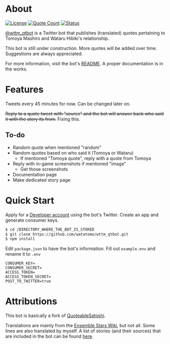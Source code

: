 # About

[![License](https://img.shields.io/github/license/watatomo/wttm_qtbot)](https://github.com/watatomo/wttm_qtbot/blob/master/LICENSE)
[![Quote Count](https://img.shields.io/badge/quote%20count-200-blue.svg)](https://gist.github.com/watatomo/7503775b00c3df1a0580e102829e8a3c)
[![Status](https://img.shields.io/badge/status-running-brightgreen.svg)](https://twitter.com/wttm_qtbot)

[@wttm_qtbot](https://twitter.com/wttm_qtbot) is a Twitter bot that publishes (translated) quotes pertaining to Tomoya Mashiro and Wataru Hibiki's relationship.

This bot is still under construction. More quotes will be added over time. Suggestions are always appreciated.

For more information, visit the bot's [README](https://github.com/watatomo/wttm_qtbot/blob/master/README.md). A proper documentation is in the works.

# Features

Tweets every 45 minutes for now. Can be changed later on.

~~Reply to a quote tweet with "source" and the bot will answer back who said it with the story its from.~~ Fixing this.

## To-do

- Random quote when mentioned "random"
- Random quotes based on who said it (Tomoya or Wataru)
  - If mentioned "Tomoya quote", reply with a quote from Tomoya
- Reply with in-game screenshots if mentioned "image"
  - Get those screenshots
- Documentation page
- Make dedicated story page

# Quick Start

Apply for a [Developer account](https://developer.twitter.com/) using the bot's Twitter. Create an app and generate consumer keys.

```sh
$ cd /DIRECTORY_WHERE_THE_BOT_IS_STORED
$ git clone https://github.com/watatomo/wttm_qtbot.git
$ npm install
```

Edit `package.json` to have the bot's information. Fill out `example.env` and rename it to `.env`

```env
CONSUMER_KEY=
CONSUMER_SECRET=
ACCESS_TOKEN=
ACCESS_TOKEN_SECRET=
POST_TO_TWITTER=true
```

# Attributions

This bot is basically a fork of [QuoteableSatoshi](https://github.com/dergigi/QuotableSatoshi).

Translations are mainly from the [Ensemble Stars Wiki](https://ensemble-stars.fandom.com), but not all. Some lines are also translated by myself. A list of stories (and their sources) that are included in the bot can be found [here](https://gist.github.com/watatomo/7503775b00c3df1a0580e102829e8a3c).
